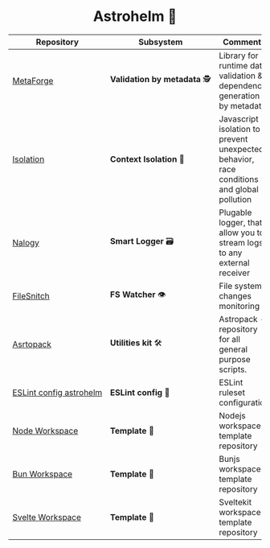 <h1 align="center"> Astrohelm 🚀</h1>

| Repository                                      | Subsystem                                    | Comments                                                                                  |
| ----------------------------------------------- | -------------------------------------------- | ----------------------------------------------------------------------------------------- |
| [MetaForge][metaforge:git]                      | **Validation&nbsp;by&nbsp;metadata**&nbsp;🕵️ | Library for runtime data validation & dependency generation by metadata.                  |
| [Isolation][isolation:git]                      | **Context&nbsp;Isolation**&nbsp;💉           | Javascript isolation to prevent unexpected behavior, race conditions and global pollution |
| [Nalogy][nalogy:git]                            | **Smart&nbsp;Logger**&nbsp;🗃️                | Plugable logger, that allow you to stream logs to any external receiver                   |
| [FileSnitch][filesnitch:git]                    | **FS&nbsp;Watcher**&nbsp;👁️                  | File system changes monitoring                                                            |
| [Asrtopack][astropack:git]                      | **Utilities&nbsp;kit**&nbsp;🛠️               | Astropack - repository for all general purpose scripts.                                   |
| [ESLint&nbsp;config&nbsp;astrohelm][eslint:git] | **ESLint&nbsp;config**&nbsp;📜               | ESLint ruleset configuration                                                              |
| [Node&nbsp;Workspace][node-workspace:git]       | **Template**&nbsp;📝                         | Nodejs workspace template repository                                                      |
| [Bun&nbsp;Workspace][bun-workspace:git]         | **Template**&nbsp;📝                         | Bunjs workspace template repository                                                       |
| [Svelte&nbsp;Workspace][svelte-workspace:git]   | **Template**&nbsp;📝                         | Sveltekit workspace template repository                                                   |

[root:git]: https://github.com/astrohelm
[svelte-workspace:git]: https://github.com/astrohelm/svelte-workspace
[eslint:git]: https://github.com/astrohelm/eslint-config-astrohelm
[node-workspace:git]: https://github.com/astrohelm/node-workspace
[bun-workspace:git]: https://github.com/astrohelm/bun-workspace
[filesnitch:git]: https://github.com/astrohelm/filesnitch
[metaforge:git]: https://github.com/astrohelm/metaforge
[astropack:git]: https://github.com/astrohelm/astropack
[nalogy:git]: https://github.com/astrohelm/nalogy
[isolation:git]: https://github.com/astrohelm/isolation
[cli:git]: https://github.com/astrohelm/astrocli
[sashapop10]: https://github.com/sashapop10
[maksim]: https://github.com/expertrix
